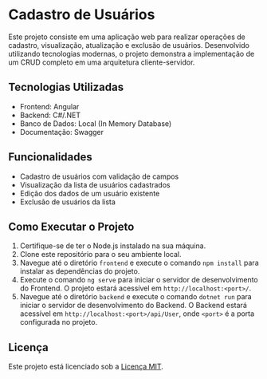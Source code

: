 # Cadastro de Usuários

Este projeto consiste em uma aplicação web para realizar operações de cadastro, visualização, atualização e exclusão de usuários. Desenvolvido utilizando tecnologias modernas, o projeto demonstra a implementação de um CRUD completo em uma arquitetura cliente-servidor.

## Tecnologias Utilizadas

- Frontend: Angular
- Backend: C#/.NET
- Banco de Dados: Local (In Memory Database)
- Documentação: Swagger

## Funcionalidades

- Cadastro de usuários com validação de campos
- Visualização da lista de usuários cadastrados
- Edição dos dados de um usuário existente
- Exclusão de usuários da lista

## Como Executar o Projeto

1. Certifique-se de ter o Node.js instalado na sua máquina.
2. Clone este repositório para o seu ambiente local.
3. Navegue até o diretório `frontend` e execute o comando `npm install` para instalar as dependências do projeto.
4. Execute o comando `ng serve` para iniciar o servidor de desenvolvimento do Frontend. O projeto estará acessível em `http://localhost:<port>/`.
5. Navegue até o diretório `backend` e execute o comando `dotnet run` para iniciar o servidor de desenvolvimento do Backend. O Backend estará acessível em `http://localhost:<port>/api/User`, onde `<port>` é a porta configurada no projeto.

## Licença

Este projeto está licenciado sob a [Licença MIT](https://opensource.org/licenses/MIT).